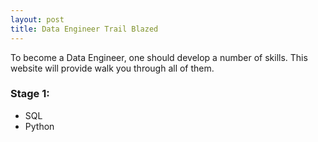 ```yaml
---
layout: post
title: Data Engineer Trail Blazed
---
```


To become a Data Engineer, one should develop a number of skills. This website will provide walk you through all of them.
<h3> Stage 1:</h3>
<ul>
  <li>SQL</li>
  <li>Python</li>
  </ul>


